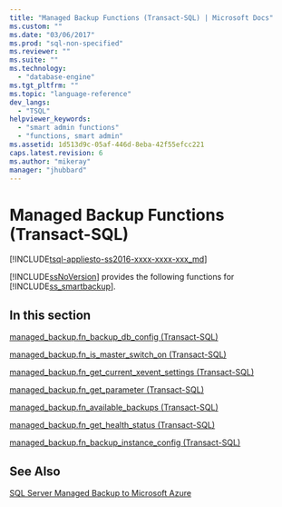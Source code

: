 ```yaml
---
title: "Managed Backup Functions (Transact-SQL) | Microsoft Docs"
ms.custom: ""
ms.date: "03/06/2017"
ms.prod: "sql-non-specified"
ms.reviewer: ""
ms.suite: ""
ms.technology: 
  - "database-engine"
ms.tgt_pltfrm: ""
ms.topic: "language-reference"
dev_langs: 
  - "TSQL"
helpviewer_keywords: 
  - "smart admin functions"
  - "functions, smart admin"
ms.assetid: 1d513d9c-05af-446d-8eba-42f55efcc221
caps.latest.revision: 6
ms.author: "mikeray"
manager: "jhubbard"
---
```

# Managed Backup Functions (Transact-SQL)
[!INCLUDE[tsql-appliesto-ss2016-xxxx-xxxx-xxx_md](../../../database-engine/includes/tsql-appliesto-ss2016-xxxx-xxxx-xxx-md.md)]

  [!INCLUDE[ssNoVersion](../../../advanced-analytics/r-services/includes/ssnoversion-md.md)] provides the following functions for [!INCLUDE[ss_smartbackup](../../../relational-databases/backup-restore/includes/ss-smartbackup-md.md)].  
  
## In this section  
 [managed_backup.fn_backup_db_config &#40;Transact-SQL&#41;](../../../relational-databases/reference/system-functions/managed-backup.fn-backup-db-config-transact-sql.md)  
  
 [managed_backup.fn_is_master_switch_on &#40;Transact-SQL&#41;](../../../relational-databases/reference/system-functions/managed-backup.fn-is-master-switch-on-transact-sql.md)  
  
 [managed_backup.fn_get_current_xevent_settings &#40;Transact-SQL&#41;](../../../relational-databases/reference/system-functions/managed-backup.fn-get-current-xevent-settings-transact-sql.md)  
  
 [managed_backup.fn_get_parameter &#40;Transact-SQL&#41;](../../../relational-databases/reference/system-functions/managed-backup.fn-get-parameter-transact-sql.md)  
  
 [managed_backup.fn_available_backups &#40;Transact-SQL&#41;](../../../relational-databases/reference/system-functions/managed-backup.fn-available-backups-transact-sql.md)  
  
 [managed_backup.fn_get_health_status &#40;Transact-SQL&#41;](../../../relational-databases/reference/system-functions/managed-backup.fn-get-health-status-transact-sql.md)  
  
 [managed_backup.fn_backup_instance_config &#40;Transact-SQL&#41;](../../../relational-databases/reference/system-functions/managed-backup.fn-backup-instance-config-transact-sql.md)  
  
## See Also  
 [SQL Server Managed Backup to Microsoft Azure](../../../relational-databases/backup-restore/sql-server-managed-backup-to-microsoft-azure.md)  
  
  